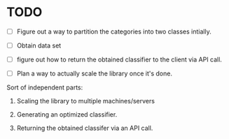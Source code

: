 TODO
====

- [ ] Figure out a way to partition the categories into two classes intially.
- [ ] Obtain data set
- [ ] figure out how to return the obtained classifier to the client via API call.
- [ ] Plan a way to actually scale the library once it's done.


Sort of independent parts:

1. Scaling the library to multiple machines/servers

2. Generating an optimized classifier.

3. Returning the obtained classifer via an API call.
